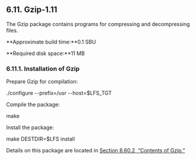 ## 6.11. Gzip-1.11

The Gzip package contains programs for compressing and decompressing files.

**Approximate build time:**0.1 SBU

**Required disk space:**11 MB

### 6.11.1. Installation of Gzip

Prepare Gzip for compilation:

./configure --prefix=/usr --host=$LFS_TGT

Compile the package:

make

Install the package:

make DESTDIR=$LFS install

Details on this package are located in [Section 8.60.2, “Contents of Gzip.”](https://linuxfromscratch.org/lfs/downloads/stable/LFS-BOOK-11.1-NOCHUNKS.html#contents-gzip "8.60.2. Contents of Gzip")